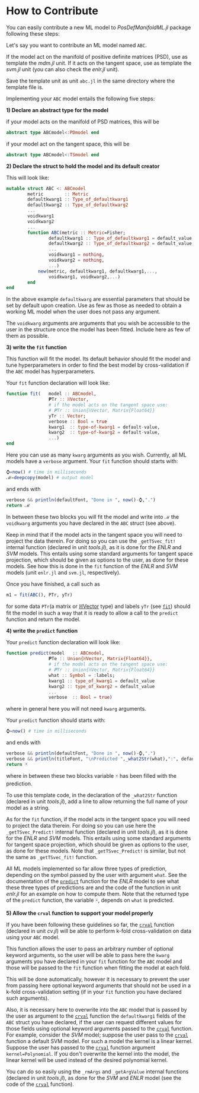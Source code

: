 # How to Contribute

You can easily contribute a new ML model to *PosDefManifoldML.jl*
package following these steps:

Let's say you want to contribute an ML model named `ABC`.

If the model act on the manifold of positive definite matrices (PSD), use as
template the *mdm.jl* unit. If it acts on the tangent space, use as template
the *svm.jl* unit (you can also check the *enlr.jl* unit).

Save the template unit as unit `abc.jl` in the same directory where the template file is.

Implementing your `ABC` model entails the following five steps:

**1) Declare an abstract type for the model**

if your model acts on the manifold of PSD matrices, this will be

```julia
abstract type ABCmodel<:PDmodel end
```

if your model act on the tangent space, this will be

```julia
abstract type ABCmodel<:TSmodel end
```

**2) Declare the struct to hold the model and its default creator**

This will look like:

```julia
mutable struct ABC <: ABCmodel
		metric        :: Metric
		defaultkwarg1 :: Type_of_defaultkwarg1
		defaultkwarg2 :: Type_of_defaultkwarg2
		...
		voidkwarg1
		voidkwarg2
		...
		function ABC(metric :: Metric=Fisher;
				defaultkwarg1 :: Type_of_defaultkwarg1 = default_value,
				defaultkwarg2 :: Type_of_defaultkwarg2 = default_value,
				...
				voidkwarg1 = nothing,
				voidkwarg2 = nothing,
				...)
			new(metric, defaultkwarg1, defaultkwarg1,...,
				voidkwarg1, voidkwarg2,...)
		end
end
```

In the above example `defaultkwarg` are essential parameters that should be
set by default upon creation. Use as few as those as needed to obtain
a working ML model when the user does not pass any argument.

The `voidkwarg` arguments are arguments that you wish be accessible to the user in the structure once the model has been fitted. Include here as few of them as possible.

**3) write the `fit` function**

This function will fit the model. Its default behavior should fit the model
and tune hyperparameters in order to find the best model by cross-validation
if the `ABC` model has hyperparameters.

Your `fit` function declaration will look like:

```julia
function fit(   model :: ABCmodel,
			    𝐏Tr :: ℍVector,
				# if the model acts on the tangent space use:
				# 𝐏Tr :: Union{ℍVector, Matrix{Float64}}
				yTr :: Vector;
				verbose :: Bool = true
				kwarg1  :: type-of-kwarg1 = default-value,
				kwarg2  :: type-of-kwarg2 = default-value,
				...)
end
```

Here you can use as many `kwarg` arguments as you wish.
Currently, all ML models have a `verbose` argument.
Your `fit` function should starts with:

```julia
⌚=now() # time in milliseconds
ℳ=deepcopy(model) # output model
```
and ends with

```julia
verbose && println(defaultFont, "Done in ", now()-⌚,".")
return ℳ
```

In between these two blocks you will fit the model
and write into `ℳ` the `voidkwarg` arguments you have
declared in the `ABC` struct (see above).

Keep in mind that if the model acts in the tangent space
you will need to project the data therein. For doing so
you can use the `_getTSvec_fit!` internal function
(declared in unit *tools.jl*),
as it is done for the *ENLR* and *SVM* models.
This entails using some standard arguments for tangent space projection,
which should be given as options to the user, as done for these models. See how this is done in the `fit` function of the
*ENLR* and *SVM* models (unit `enlr.jl` and `svm.jl`, respectively).

Once you have finished, a call such as

```julia
m1 = fit(ABC(), PTr, yTr)
```

for some data `PTr`(a matrix or [ℍVector](https://marco-congedo.github.io/PosDefManifold.jl/dev/MainModule/#%E2%84%8DVector-type-1) type) and labels `yTr` (see [`fit`](@ref))
should fit the model in such a way that it is ready to allow a call
to the `predict` function and return the model.

**4) write the `predict` function**


Your `predict` function declaration will look like:

```julia
function predict(model   :: ABCmodel,
				𝐏Te :: Union{ℍVector, Matrix{Float64}},
				# if the model acts on the tangent space use:
				# 𝐏Tr :: Union{ℍVector, Matrix{Float64}}
				what :: Symbol = :labels;
				kwarg1 :: type_of_kwarg1 = default_value
				kwarg2 :: type_of_kwarg2 = default_value
				...
				verbose  :: Bool = true)
```

where in general here you will not need `kwarg` arguments.

Your `predict` function should starts with:

```julia
⌚=now() # time in milliseconds
```

and ends with

```julia
verbose && println(defaultFont, "Done in ", now()-⌚,".")
verbose && println(titleFont, "\nPredicted ",_what2Str(what),":", defaultFont)
return 🃏
```

where in between these two blocks variable `🃏` has been filled with the prediction.

To use this template code,
in the declaration of the `_what2Str` function (declared in unit *tools.jl*),
add a line to allow returning the full name of your model as a string.

As for the `fit` function, if the model acts in the tangent space
you will need to project the data therein. For doing so
you can use here the `_getTSvec_Predict!` internal function
(declared in unit *tools.jl*),
as it is done for the *ENLR* and *SVM* models.
This entails using some standard arguments for tangent space projection,
which should be given as options to the user, as done for these models.
Note that `_getTSvec_Predict!` is similar, but not the same as
`_getTSvec_fit!` function.

All ML models implemented so far allow three types of prediction,
depending on the symbol passed by the user with argument `what`.
See the documentation of the [`predict`](@ref) function for the
*ENLR* model to see what these three types of predictions are
and the code of the function in unit *enlr.jl* for an example on
how to compute them. Note that the returned type of the `predict` function,
the variable `🃏`, depends on `what` is predicted.


**5) Allow the `crval` function to support your model properly**

If you have been following these guidelines so far, the [`crval`](@ref) function
(declared in unit *cv.jl*) will be able to perform k-fold cross-validation
on data using your `ABC` model.

This function allows the user to pass an arbitrary number of optional
keyword arguments, so the user will be able to pass here the
`kwarg` arguments you have declared in your `fit` function for the `ABC` model
and those will be passed to the `fit` function when fitting the model
at each fold.

This will be done automatically, however it is necessary to
prevent the user from passing here optional keyword arguments
that should not be used in a k-fold cross-validation setting
(if in your `fit` function you have declared such arguments).

Also, it is necessary here to overwrite into the `ABC` model
that is passed by the user as argument to the [`crval`](@ref) function
the `defaultkwarg1` fields of the `ABC` struct you have declared,
if the user can request different values for those fields
using optional keyword arguments passed to the
[`crval`](@ref) function. For example, consider the *SVM*
model; suppose the user pass to the [`crval`](@ref) function
a default SVM model. For such a model the kernel is a linear
kernel. Suppose the user has passed to the [`crval`](@ref) function
argument `kernel=Polynomial`. If you don't overwrite the kernel into the
model, the linear kernel will be used instead of the desired
polynomial kernel.

You can do so easily using the
`_rmArgs` and `_getArgValue` internal functions
(declared in unit *tools.jl*), as done for the *SVM* and *ENLR* model
(see the code of the [`crval`](@ref) function).
